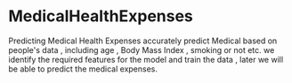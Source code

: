 # MedicalHealthExpenses
Predicting Medical Health Expenses  accurately predict Medical  based on people's data , including age , Body Mass Index , smoking or not etc. we identify the required features for the model and train the data , later we will be able to predict the medical expenses.
